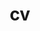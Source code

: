 ---
layout: cv
permalink: /cv/
title: cv
nav: true
nav_order: 2
cv_pdf_cn: example_pdf.pdf  
cv_pdf_en: example_pdf.pdf  
description: Here is my CV page as a brief introduction on my education, work experience, and research interests. Please download the pdf version CV for more details.
---